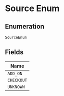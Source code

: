 
# Source Enum

## Enumeration

`SourceEnum`

## Fields

| Name |
|  --- |
| `ADD_ON` |
| `CHECKOUT` |
| `UNKNOWN` |

